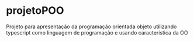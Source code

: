 # projetoPOO
Projeto para apresentação da programação orientada objeto utilizando typescript como linguagem de programação e usando característica da OO
